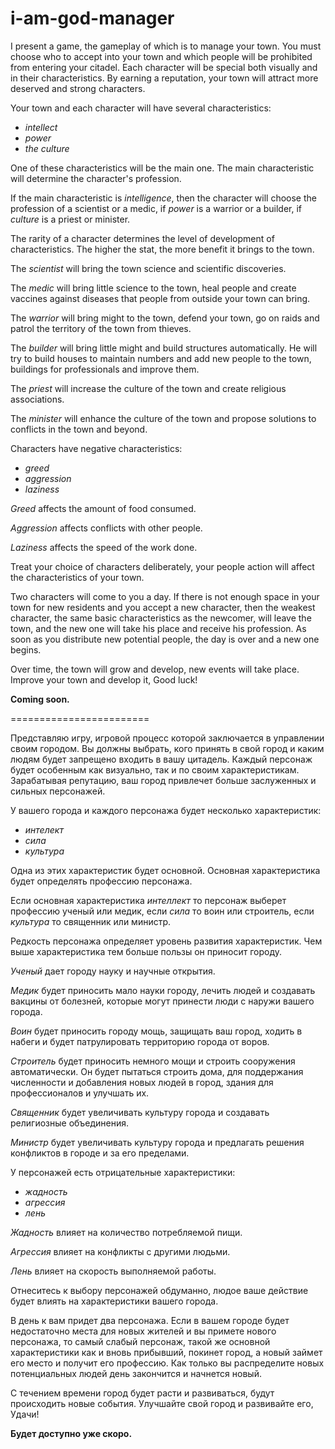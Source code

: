# i-am-god-manager
I present a game, the gameplay of which is to manage your town. You must choose who to accept into your town and which people will be prohibited from entering your citadel. Each character will be special both visually and in their characteristics. By earning a reputation, your town will attract more deserved and strong characters.

Your town and each character will have several characteristics:
* *intellect*
* *power*
* *the culture*

One of these characteristics will be the main one. The main characteristic will determine the character's profession.

If the main characteristic is *intelligence*, then the character will choose the profession of a scientist or a medic, if *power* is a warrior or a builder, if *culture* is a priest or minister.

The rarity of a character determines the level of development of characteristics. The higher the stat, the more benefit it brings to the town.

The *scientist* will bring the town science and scientific discoveries.

The *medic* will bring little science to the town, heal people and create vaccines against diseases that people from outside your town can bring.

The *warrior* will bring might to the town, defend your town, go on raids and patrol the territory of the town from thieves.

The *builder* will bring little might and build structures automatically. He will try to build houses to maintain numbers and add new people to the town, buildings for professionals and improve them.

The *priest* will increase the culture of the town and create religious associations.

The *minister* will enhance the culture of the town and propose solutions to conflicts in the town and beyond.

Characters have negative characteristics:
* *greed*
* *aggression*
* *laziness*

*Greed* affects the amount of food consumed.

*Aggression* affects conflicts with other people.

*Laziness* affects the speed of the work done.

Treat your choice of characters deliberately, your people action will affect the characteristics of your town.

Two characters will come to you a day. If there is not enough space in your town for new residents and you accept a new character, then the weakest character, the same basic characteristics as the newcomer, will leave the town, and the new one will take his place and receive his profession. As soon as you distribute new potential people, the day is over and a new one begins.

Over time, the town will grow and develop, new events will take place. Improve your town and develop it, Good luck!

**Coming soon.**

========================

Представляю игру, игровой процесс которой заключается в управлении своим городом. Вы должны выбрать, кого принять в свой город и каким людям будет запрещено входить в вашу цитадель. Каждый персонаж будет особенным как визуально, так и по своим характеристикам. Зарабатывая репутацию, ваш город привлечет больше заслуженных и сильных персонажей. 

У вашего города и каждого персонажа будет несколько характеристик:
* *интелект*
* *сила*
* *культура*

Одна из этих характеристик будет основной. Основная характеристика будет определять профессию персонажа. 

Если основная характеристика *интеллект* то персонаж выберет профессию ученый или медик, если *сила* то воин или строитель, если *культура* то священник или министр.

Редкость персонажа определяет уровень развития характеристик. Чем выше характеристика тем больше пользы он приносит городу.

*Ученый* дает городу науку и научные открытия.

*Медик* будет приносить мало науки городу, лечить людей и создавать вакцины от болезней, которые могут принести люди с наружи вашего города.

*Воин* будет  приносить городу мощь, защищать ваш город, ходить в набеги и будет патрулировать территорию города от воров.

*Строитель* будет приносить немного мощи и строить сооружения автоматически. Он будет пытаться строить дома, для поддержания численности и добавления новых людей в город, здания для профессионалов и улучшать их.

*Священник* будет увеличивать культуру города и создавать религиозные объединения.

*Министр* будет увеличивать культуру города и предлагать решения конфликтов в городе и за его пределами.

У персонажей есть отрицательные характеристики:
* *жадность*
* *агрессия*
* *лень*

*Жадность* влияет на количество потребляемой пищи.

*Агрессия* влияет на конфликты с другими людьми.

*Лень* влияет на скорость выполняемой работы.

Отнеситесь к выбору персонажей обдуманно, людое ваше действие будет влиять на характеристики вашего города.

В день к вам придет два персонажа. Если в вашем городе будет недостаточно места для новых жителей и вы примете нового персонажа, то самый слабый персонаж, такой же основной характеристики как и вновь прибывший, покинет город, а новый займет его место и получит его профессию. Как только вы распределите новых потенциальных людей день закончится и начнется новый.

С течением времени город будет расти и развиваться, будут происходить новые события. Улучшайте свой город и развивайте его, Удачи!

**Будет доступно уже скоро.**
